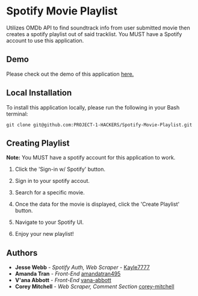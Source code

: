 # Spotify Movie Playlist

Utilizes OMDb API to find soundtrack info from user submitted movie then creates a spotify playlist out of said tracklist. You MUST have a Spotify account to use this application.

## Demo

Please check out the demo of this application [here.](https://project-1-hackers.github.io/Spotify-Movie-Playlist/)

## Local Installation

To install this application locally, please run the following in your Bash terminal: 

```
git clone git@github.com:PROJECT-1-HACKERS/Spotify-Movie-Playlist.git
```

## Creating Playlist

**Note:** You MUST have a spotify account for this application to work.

1. Click the 'Sign-in w/ Spotify' button.

2. Sign in to your spotify accout.

3. Search for a specific movie.

4. Once the data for the movie is displayed, click the 'Create Playlist' button.

5. Navigate to your Spotify UI.

6. Enjoy your new playlist!

## Authors

* **Jesse Webb** - *Spotify Auth, Web Scraper* - [Kayle7777](https://github.com/kayle7777)
* **Amanda Tran** - *Front-End* [amandatran495](https://github.com/amandatran495)
* **V'ana Abbott** - *Front-End* [vana-abbott](https://github.com/vana-abbott)
* **Corey Mitchell** - *Web Scraper, Comment Section* [corey-mitchell](https://github.com/corey-mitchell)
